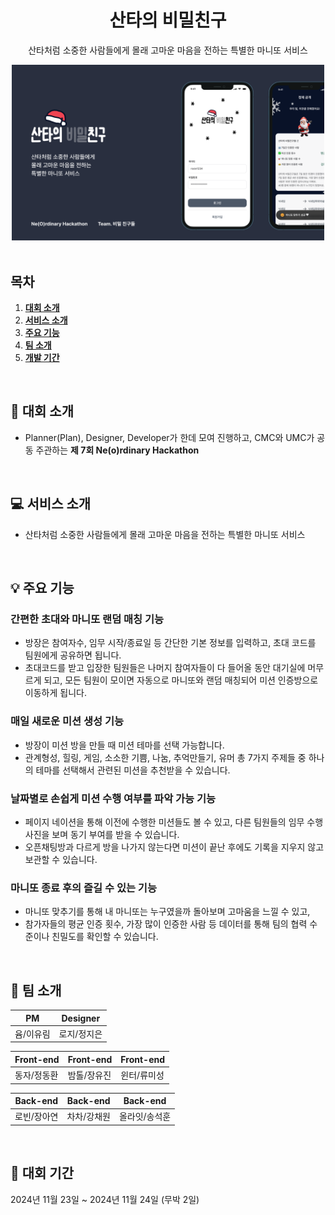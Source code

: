 <div align="center">
  <h1>산타의 비밀친구</h1>
  <p>산타처럼 소중한 사람들에게 몰래 고마운 마음을 전하는 특별한 마니또 서비스</p>
  <img src="readme-asset/service-main.png" width='500' alt="메인 이미지" />
</div>

<br />

## 목차

1. [**대회 소개**](#1)
2. [**서비스 소개**](#2)
3. [**주요 기능**](#3)
4. [**팀 소개**](#4)
5. [**개발 기간**](#5)

<br />

<div id="1"></div>

## 🔎 대회 소개
- Planner(Plan), Designer, Developer가 한데 모여 진행하고, CMC와 UMC가 공동 주관하는 <strong>제 7회 Ne(o)rdinary Hackathon</strong>

<br />

<div id="2"></div>

## 💻 서비스 소개

- 산타처럼 소중한 사람들에게 몰래 고마운 마음을 전하는 특별한 마니또 서비스


<br />

<div id="3"></div>

## 💡 주요 기능

### 간편한 초대와 마니또 랜덤 매칭 기능

- 방장은 참여자수, 임무 시작/종료일 등 간단한 기본 정보를 입력하고, 초대 코드를 팀원에게 공유하면 됩니다.
- 초대코드를 받고 입장한 팀원들은  나머지 참여자들이 다 들어올 동안 대기실에 머무르게 되고, 모든 팀원이 모이면 자동으로 마니또와 랜덤 매칭되어 미션 인증방으로 이동하게 됩니다.

### 매일 새로운 미션 생성 기능
- 방장이 미션 방을 만들 때 미션 테마를 선택 가능합니다.
- 관계형성, 힐링, 게임, 소소한 기쁨, 나눔, 추억만들기, 유머 총 7가지 주제들 중 하나의 테마를 선택해서 관련된 미션을 추천받을 수 있습니다. 

### 날짜별로 손쉽게 미션 수행 여부를 파악 가능 기능
- 페이지 네이션을 통해 이전에 수행한 미션들도 볼 수 있고, 다른 팀원들의 임무 수행 사진을 보며 동기 부여를 받을 수 있습니다.
- 오픈채팅방과 다르게 방을 나가지 않는다면 미션이 끝난 후에도 기록을 지우지 않고 보관할 수 있습니다.

### 마니또 종료 후의 즐길 수 있는 기능
- 마니또 맞추기를 통해 내 마니또는 누구였을까 돌아보며 고마움을 느낄 수 있고,
- 참가자들의 평균 인증 횟수, 가장 많이 인증한 사람 등 데이터를 통해 팀의 협력 수준이나 친밀도를 확인할 수 있습니다.

<br />

<div id="4"></div>

## 💪 팀 소개

| PM | Designer |
|---------|---------|
| 윰/이유림  | 로지/정지은   | 

| Front-end | Front-end | Front-end | 
|---------|---------|---------|
| 동자/정동환   | 밤톨/장유진   | 윈터/류미성   | 

| Back-end | Back-end | Back-end | 
|---------|---------|---------|
| 로빈/장아연 | 차차/강채원   | 올라잇/송석훈   | 

<br />

<div id="5"></div>

## 📅 대회 기간

2024년 11월 23일 ~ 2024년 11월 24일 (무박 2일)
